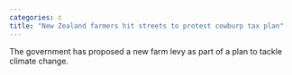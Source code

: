 ```yaml
---
categories: c
title: "New Zealand farmers hit streets to protest cowburp tax plan"
---
```

The government has proposed a new farm levy as part of a plan to tackle climate change.
